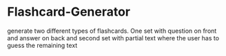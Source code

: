 # Flashcard-Generator
generate two different types of flashcards. One set with question on front and answer on back and second set with partial text where the user has to guess the remaining text
